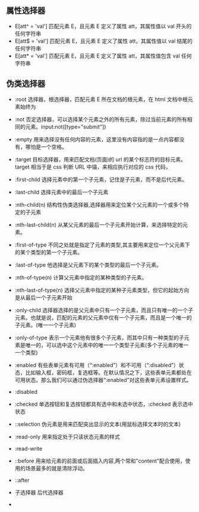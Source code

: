 <!--
 * @Author: your name
 * @Date: 2021-09-15 21:52:32
 * @LastEditTime: 2022-04-21 14:27:23
 * @LastEditors: your name
 * @Description: 打开koroFileHeader查看配置 进行设置: https://github.com/OBKoro1/koro1FileHeader/wiki/%E9%85%8D%E7%BD%AE
 * @FilePath: \notes\study notes\css-study\css属性选择器.md
-->

## 属性选择器

- E[att^ = 'val'] 匹配元素 E，且元素 E 定义了属性 att，其属性值以 val 开头的任何字符串
- E[att$ = 'val'] 匹配元素 E，且元素 E 定义了属性 att，其属性值以 val 结尾的任何字符串
- E[att* = 'val'] 匹配元素 E，且元素 E 定义了属性 att，其属性值包含 val 任何字符串

## 伪类选择器

- :root 选择器，根选择器，匹配元素 E 所在文档的根元素，在 html 文档中根元素始终为<html>
- :not 否定选择器，可以选择某个元素之外的所有元素，除过当前元素的所有相同的元素。input:not([type="submit"])
- :empty 用来选择没有任何内容的元素，这里没有内容指的是一点内容都没有，哪怕是一个空格。
- :target 目标选择器，用来匹配文档(页面)的 url 的某个标志符的目标元素。target 相当于是 css 判断 URL 中锚，来相应执行对应的 css 代码，
- :first-child 选择元素中的第一个子元素，记住是子元素，而不是后代元素。
- :last-child 选择元素中的最后一个子元素
- :nth-child(n) 结构性伪类选择器,选择器用来定位某个父元素的一个或多个特定的子元素
- :nth-last-child(n) 从某父元素的最后一个子元素开始计算，来选择特定的元素。
- :first-of-type 不同之处就是指定了元素的类型,其主要用来定位一个父元素下的某个类型的第一个子元素。
- :last-of-type 他选择是父元素下的某个类型的最后一个子元素。
- :nth-of-type(n) 计算父元素中指定的某种类型的子元素。
- :nth-last-of-type(n) 选择父元素中指定的某种子元素类型，但它的起始方向是从最后一个子元素开始
- :only-child 选择器选择的是父元素中只有一个子元素，而且只有唯一的一个子元素。也就是说，匹配的元素的父元素中仅有一个子元素，而且是一个唯一的子元素。(唯一一个子元素)
- :only-of-type 表示一个元素他有很多个子元素，而其中只有一种类型的子元素是唯一的，可以选中这个元素中的唯一一个类型子元素(多个子元素的唯一一个类型)
- :enabled 有些表单元素有可用（“:enabled”）和不可用（“:disabled”）状态，比如输入框，密码框，复选框等。在默认情况之下，这些表单元素都处在可用状态。那么我们可以通过伪选择器“:enabled”对这些表单元素设置样式。
- :disabled
- :checked 单选按钮和复选按钮都具有选中和未选中状态，:checked 表示选中状态
- ::selection 伪元素是用来匹配突出显示的文本(用鼠标选择文本时的文本)
- :read-only 用来指定处于只读状态元素的样式
- :read-write
- ::before 用来给元素的前面或后面插入内容,两个常和"content"配合使用，使用的场景最多的就是清除浮动。
- ::after

- 子选择器 后代选择器
-
